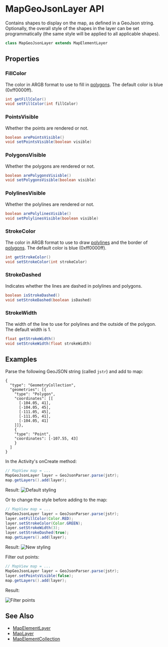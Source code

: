 # MapGeoJsonLayer API

Contains shapes to display on the map, as defined in a GeoJson string. Optionally, the overall style of the shapes in the layer can be set programmatically (the same style will be applied to all applicable shapes).

```Java
class MapGeoJsonLayer extends MapElementLayer
```

## Properties

### FillColor

The color in ARGB format to use to fill in [polygons](https://docs.microsoft.com/en-us/bingmaps/sdk-native/map-control-api/mappolygon-class). The default color is blue (0xff0000ff).

```Java
int getFillColor()
void setFillColor(int fillColor)
```

### PointsVisible

Whether the points are rendered or not.

```Java
boolean arePointsVisible()
void setPointsVisible(boolean visible)
```

### PolygonsVisible

Whether the polygons are rendered or not.

```Java
boolean arePolygonsVisisble()
void setPolygonsVisible(boolean visible)
```

### PolylinesVisible

Whether the polylines are rendered or not.

```Java
boolean arePolylinesVisible()
void setPolylinesVisible(boolean visible)
```

### StrokeColor
The color in ARGB format to use to draw [polylines](https://docs.microsoft.com/en-us/bingmaps/sdk-native/map-control-api/mappolyline-class) and the border of [polygons](https://docs.microsoft.com/en-us/bingmaps/sdk-native/map-control-api/mappolygon-class). The default color is blue (0xff0000ff).

```Java
int getStrokeColor()
void setStrokeColor(int strokeColor)
```

### StrokeDashed

Indicates whether the lines are dashed in polylines and polygons.

```Java
boolean isStrokeDashed()
void setStrokeDashed(boolean isDashed)
```

### StrokeWidth

The width of the line to use for polylines and the outside of the polygon. The default width is 1.

```Java
float getStrokeWidth()
void setStrokeWidth(float strokeWidth)
```


## Examples

Parse the following GeoJSON string (called `jstr`) and add to map:
```
{
  "type": "GeometryCollection",
  "geometries": [{
    "type": "Polygon",
    "coordinates": [[
      [-104.05, 41],
      [-104.05, 45],
      [-111.05, 45],
      [-111.05, 41],
      [-104.05, 41]
    ]]},
    {
    "type": "Point",
    "coordinates": [-107.55, 43]
    }
  ]
}
```

In the Activity's onCreate method:

```Java
// MapView map = ...
MapGeoJsonLayer layer = GeoJsonParser.parse(jstr);
map.getLayers().add(layer);
```


Result: 
![Default styling](https://github.com/microsoft/BingMapsNativeModules/blob/t-elbart/APIspecs/documentation/defaultStyle.png?raw=true)

Or to change the style before adding to the map:

```Java
// MapView map = ...
MapGeoJsonLayer layer = GeoJsonParser.parse(jstr);
layer.setFillColor(Color.RED);
layer.setStrokeColor(Color.GREEN);
layer.setStrokeWidth(3);
layer.setStrokeDashed(true);
map.getLayers().add(layer);
```

Result:
![New styling](https://github.com/microsoft/BingMapsNativeModules/blob/t-elbart/APIspecs/documentation/withStyle.png?raw=true)


Filter out points:

```Java
// MapView map = ...
MapGeoJsonLayer layer = GeoJsonParser.parse(jstr);
layer.setPointsVisible(false);
map.getLayers().add(layer);
```

Result:

![Filter points](https://github.com/microsoft/BingMapsNativeModules/blob/t-elbart/APIspecs/documentation/filterPoints.png?raw=true)


## See Also
- [MapElementLayer](https://docs.microsoft.com/en-us/bingmaps/sdk-native/map-control-api/mapelementlayer-class)
- [MapLayer](https://docs.microsoft.com/en-us/bingmaps/sdk-native/map-control-api/maplayer-class)
- [MapElementCollection](https://docs.microsoft.com/en-us/bingmaps/sdk-native/map-control-api/mapelementcollection-class)

